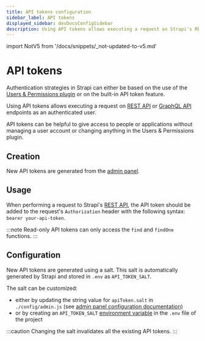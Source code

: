 ```yaml
---
title: API tokens configuration
sidebar_label: API tokens
displayed_sidebar: devDocsConfigSidebar
description: Using API tokens allows executing a request on Strapi's REST API endpoints as an authenticated user.
---
```


import NotV5 from '/docs/snippets/_not-updated-to-v5.md'

# API tokens

<NotV5 />

Authentication strategies in Strapi can either be based on the use of the [Users & Permissions plugin](/user-docs/users-roles-permissions) or on the built-in API token feature.

Using API tokens allows executing a request on [REST API](/dev-docs/api/rest) or [GraphQL API](/dev-docs/api/graphql) endpoints as an authenticated user. 

API tokens can be helpful to give access to people or applications without managing a user account or changing anything in the Users & Permissions plugin.

## Creation

New API tokens are generated from the [admin panel](/user-docs/settings/API-tokens).

## Usage

When performing a request to Strapi's [REST API](/dev-docs/api/rest), the API token should be added to the request's `Authorization` header with the following syntax: `bearer your-api-token`.

:::note
Read-only API tokens can only access the `find` and `findOne` functions.
:::

## Configuration

New API tokens are generated using a salt. This salt is automatically generated by Strapi and stored in `.env` as `API_TOKEN_SALT`.

The salt can be customized:

- either by updating the string value for `apiToken.salt` in `./config/admin.js` (see [admin panel configuration documentation](/dev-docs/configurations/admin-panel))
- or by creating an `API_TOKEN_SALT` [environment variable](/dev-docs/configurations/environment#strapi-s-environment-variables) in the `.env` file of the project

:::caution
Changing the salt invalidates all the existing API tokens.
:::
